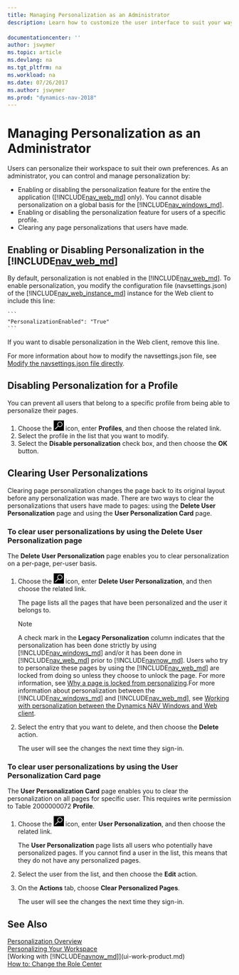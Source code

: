 ```yaml
---
title: Managing Personalization as an Administrator
description: Learn how to customize the user interface to suit your way of working.

documentationcenter: ''
author: jswymer
ms.topic: article
ms.devlang: na
ms.tgt_pltfrm: na
ms.workload: na
ms.date: 07/26/2017
ms.author: jswymer
ms.prod: "dynamics-nav-2018"
---
```

# Managing Personalization as an Administrator
Users can personalize their workspace to suit their own preferences. As an administrator, you can control and manage personalization by:

-   Enabling or disabling the personalization feature for the entire the application ([!INCLUDE[nav_web_md](includes/nav_web_md.md)] only). You cannot disable personalization on a global basis for the [!INCLUDE[nav_windows_md](includes/nav_windows_md.md)].
-   Enabling or disabling the personalization feature for users of a specific profile.
-   Clearing any page personalizations that users have made.

## Enabling or Disabling Personalization in the [!INCLUDE[nav_web_md](includes/nav_web_md.md)] 
By default, personalization is not enabled in the [!INCLUDE[nav_web_md](includes/nav_web_md.md)]. To enable personalization, you modify the configuration file (navsettings.json) of the [!INCLUDE[nav_web_instance_md](includes/nav_web_instance_md.md)] instance for the Web client to include this line:

    ```
    "PersonalizationEnabled": "True"
    ```
If you want to disable personalization in the Web client, remove this line.

For more information about how to modify the navsettings.json file, see [Modify the navsettings.json file directly](https://docs.microsoft.com/en-us/dynamics-nav/configuring-microsoft-dynamics-nav-web-client-by-modifying-the-web.config-file#WebClientSettingsFile).

## Disabling Personalization for a Profile
You can prevent all users that belong to a specific profile from being able to personalize their pages.
1.  Choose the ![Search for Page or Report](media/ui-search/search_small.png "Search for Page or Report icon") icon, enter **Profiles**, and then choose the related link.
2.  Select the profile in the list that you want to modify.
3.  Select the **Disable personalization** check box, and then choose the **OK** button.

## Clearing User Personalizations
Clearing page personalization changes the page back to its original layout before any personalization was made. There are two ways to clear the personalizations that users have made to pages: using the **Delete User Personalization** page and using the **User Personalization Card** page.

### To clear user personalizations by using the Delete User Personalization page
The **Delete User Personalization** page enables you to clear personalization on a per-page, per-user basis.

1.  Choose the ![Search for Page or Report](media/ui-search/search_small.png "Search for Page or Report icon") icon, enter **Delete User Personalization**, and then choose the related link.

    The page lists all the pages that have been personalized and the user it belongs to.

    >[!NOTE]
    > A check mark in the **Legacy Personalization** column indicates that the personalization has been done strictly by using [!INCLUDE[nav_windows_md](includes/nav_windows_md.md)] and/or it has been done in [!INCLUDE[nav_web_md](includes/nav_web_md.md)] prior to [!INCLUDE[navnow_md](includes/navnow_md.md)]. Users who try to personalize these pages by using the [!INCLUDE[nav_web_md](includes/nav_web_md.md)] are locked from doing so unless they choose to unlock the page. For more information, see [Why a page is locked from personalizing](ui-personalization-locked.md).For more information about personalization between the [!INCLUDE[nav_windows_md](includes/nav_windows_md.md)] and [!INCLUDE[nav_web_md](includes/nav_web_md.md)], see [Working with personalization between the Dynamics NAV Windows and Web client](ui-personalization-overview.md#PersonalizationWinWeb).

2. Select the entry that you want to delete, and then choose the **Delete** action.

    The user will see the changes the next time they sign-in.

### To clear user personalizations by using the User Personalization Card page

The **User Personalization Card** page enables you to clear the personalization on all pages for specific user. This requires write permission to Table 2000000072 **Profile**.

1.  Choose the ![Search for Page or Report](media/ui-search/search_small.png "Search for Page or Report icon") icon, enter **User Personalization**, and then choose the related link.

    The **User Personalization** page lists all users who potentially have personalized pages. If you cannot find a user in the list, this means that they do not have any personalized pages.

2. Select the user from the list, and then choose the **Edit** action.

3.  On the **Actions** tab, choose **Clear Personalized Pages**.

    The user will see the changes the next time they sign-in.

## See Also
[Personalization Overview](ui-personalization-overview.md)  
[Personalizing Your Workspace](ui-personalization-user.md)  
[Working with [!INCLUDE[navnow_md](includes/navnow_md.md)]](ui-work-product.md)  
[How to: Change the Role Center](change-role.md)  
